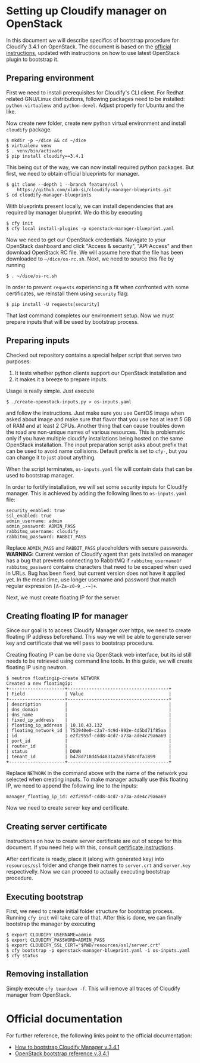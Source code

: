 # Setting up Cloudify manager on OpenStack

In this document we will describe specifics of bootstrap procedure for Cloudify
3.4.1 on OpenStack. The document is based on the
[official instructions](#official-documentation), updated with instructions
on how to use latest OpenStack plugin to bootstrap it.


## Preparing environment

First we need to install prerequisites for Cloudify's CLI client. For
Redhat related GNU/Linux distributions, following packages need to be
installed: `python-virtualenv` and `python-devel`. Adjust properly for
Ubuntu and the like.

Now create new folder, create new python virtual environment and install
`cloudify` package.

    $ mkdir -p ~/dice && cd ~/dice
    $ virtualenv venv
    $ . venv/bin/activate
    $ pip install cloudify==3.4.1

This being out of the way, we can now install required python packages.
But first, we need to obtain official blueprints for manager.

    $ git clone --depth 1 --branch feature/ssl \
        https://github.com/xlab-si/cloudify-manager-blueprints.git
    $ cd cloudify-manager-blueprints

With blueprints present locally, we can install dependencies that are required
by manager blueprint. We do this by executing

    $ cfy init
    $ cfy local install-plugins -p openstack-manager-blueprint.yaml

Now we need to get our OpenStack credentials. Navigate to your OpenStack
dashboard and click "Access & security", "API Access" and then download
OpenStack RC file. We will assume here that the file has been downloaded to
`~/dice/os-rc.sh`. Next, we need to source this file by running

    $ . ~/dice/os-rc.sh

In order to prevent `requests` experiencing a fit when confronted with some
certificates, we reinstall them using `security` flag:

    $ pip install -U requests[security]

That last command completes our environment setup. Now we must prepare
inputs that will be used by bootstrap process.


## Preparing inputs

Checked out repository contains a special helper script that serves two
purposes:

 1. It tests whether python clients support our OpenStack installation and
 2. it makes it a breeze to prepare inputs.

Usage is really simple. Just execute

    $ ./create-openstack-inputs.py > os-inputs.yaml

and follow the instructions. Just make sure you use CentOS image when asked
about image and make sure that flavor that you use has at least 5 GB of RAM
and at least 2 CPUs. Another thing that can cause troubles down the road are
non-unique names of various resources. This is problematic only if you have
multiple cloudify installations being hosted on the same OpenStack
installation. The input preparation script asks about prefix that can be used
to avoid name collisions. Default prefix is set to `cfy-`, but you can change
it to just about anything.

When the script terminates, `os-inputs.yaml` file will contain data that can
be used to bootstrap manager.

In order to fortify installation, we will set some security inputs for
Cloudify manager. This is achieved by adding the following lines to
`os-inputs.yaml` file:

    security_enabled: true
    ssl_enabled: true
    admin_username: admin
    admin_password: ADMIN_PASS
    rabbitmq_username: cloudify
    rabbitmq_password: RABBIT_PASS

Replace `ADMIN_PASS` and `RABBIT_PASS` placeholders with secure passwords.
**WARNING:** Current version of Cloudify agent that gets installed on manager
has a bug that prevents connecting to RabbitMQ if `rabbitmq_username`or
`rabbitmq_password` contains characters that need to be escaped when used in
URLs. Bug has been fixed, but current version does not have it applied yet. In
the mean time, use longer username and password that match regular expression
`[A-Za-z0-9_.-~]+`.

Next, we must create floating IP for the server.


## Creating floating IP for manager

Since our goal is to access Cloudify Manager over https, we need to create
floating IP address beforehand. This way we will be able to generate server
key and certificate that we will pass to bootstrap procedure.

Creating floating IP can be done via OpenStack web interface, but its id still
needs to be retrieved using command line tools. In this guide, we will create
floating IP using neutron.

    $ neutron floatingip-create NETWORK
    Created a new floatingip:
    +---------------------+--------------------------------------+
    | Field               | Value                                |
    +---------------------+--------------------------------------+
    | description         |                                      |
    | dns_domain          |                                      |
    | dns_name            |                                      |
    | fixed_ip_address    |                                      |
    | floating_ip_address | 10.10.43.132                         |
    | floating_network_id | 753940e0-c2a7-4c9d-992e-4d5bd71f85aa |
    | id                  | e2f2955f-cdd8-4cd7-a73a-ade4c79a6a69 |
    | port_id             |                                      |
    | router_id           |                                      |
    | status              | DOWN                                 |
    | tenant_id           | b478d718d45d4831a2a85f48cdfa1899     |
    +---------------------+--------------------------------------+

Replace `NETWORK` in the command above with the name of the network you
selected when creating inputs. To make manager actually use this floating IP,
we need to append the following line to the inputs:

    manager_floating_ip_id: e2f2955f-cdd8-4cd7-a73a-ade4c79a6a69

Now we need to create server key and certificate.


## Creating server certificate

Instructions on how to create server certificate are out of scope for this
document. If you need help with this, consult
[certificate instructions](certificates.md).

After certificate is ready, place it (along with generated key) into
`resources/ssl` folder and change their names to `server.crt` and `server.key`
respectivelly. Now we can proceed to actually executing bootstrap procedure.


## Executing bootstrap

First, we need to create initial folder structure for bootstrap process.
Running `cfy init` will take care of that. After this is done, we can
finally bootstrap the manager by executing

    $ export CLOUDIFY_USERNAME=admin
    $ export CLOUDIFY_PASSWORD=ADMIN_PASS
    $ export CLOUDIFY_SSL_CERT="$PWD/resources/ssl/server.crt"
    $ cfy bootstrap -p openstack-manager-blueprint.yaml -i os-inputs.yaml
    $ cfy status


## Removing installation

Simply execute `cfy teardown -f`. This will remove all traces of Cloudify
manager from OpenStack.

# Official documentation

For further reference, the following links point to the official documentation:

* [How to bootstrap Cloudify Manager v.3.4.1](http://docs.getcloudify.org/3.4.1/manager/bootstrapping/)
* [OpenStack bootstrap reference v.3.4.1](http://docs.getcloudify.org/3.4.1/manager/bootstrap-reference-openstack/)
